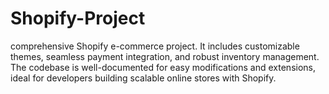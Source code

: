 # Shopify-Project
comprehensive Shopify e-commerce project. It includes customizable themes, seamless payment integration, and robust inventory management. The codebase is well-documented for easy modifications and extensions, ideal for developers building scalable online stores with Shopify.
